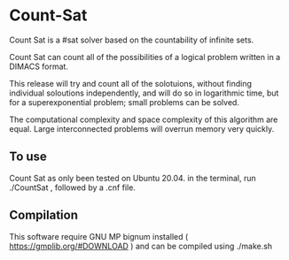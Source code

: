 # Count-Sat

Count Sat is a #sat solver based on the countability of infinite sets. 

Count Sat can count all of the possibilities of a logical problem written in a DIMACS format.

This release will try and count all of the solotuions, without finding individual soloutions independently, and will do so in logarithmic time, but for a superexponential problem; small problems can be solved.

The computational complexity and space complexity of this algorithm are equal. Large interconnected problems will overrun memory very quickly.

## To use
Count Sat as only been tested on Ubuntu 20.04.
in the terminal, run ./CountSat , followed by a .cnf file.

## Compilation
This software require GNU MP bignum installed ( https://gmplib.org/#DOWNLOAD )  and can be compiled using ./make.sh
